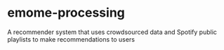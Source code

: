 # emome-processing
A recommender system that uses crowdsourced data and Spotify public playlists to make recommendations to users
